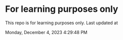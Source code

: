 # For learning purposes only
This repo is for learning purposes only.
Last updated at

Monday, December 4, 2023 4:29:48 PM

